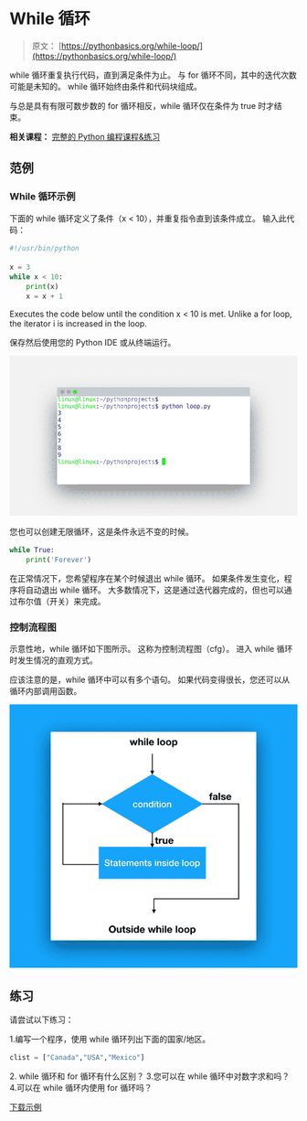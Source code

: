 # While 循环

> 原文： [https://pythonbasics.org/while-loop/](https://pythonbasics.org/while-loop/)

while 循环重复执行代码，直到满足条件为止。 与 for 循环不同，其中的迭代次数可能是未知的。 while 循环始终由条件和代码块组成。

与总是具有有限可数步数的 for 循环相反，while 循环仅在条件为 true 时才结束。

**相关课程：** [完整的 Python 编程课程&练习](https://gum.co/dcsp)

## 范例

### While 循环示例

下面的 while 循环定义了条件（x &lt; 10），并重复指令直到该条件成立。 输入此代码：

```py
#!/usr/bin/python

x = 3                              
while x < 10:
    print(x)
    x = x + 1

```

Executes the code below until the condition x < 10 is met. Unlike a for loop, the iterator i is increased in the loop.

保存然后使用您的 Python IDE 或从终端运行。

![while loop output](img/18d081183db7fd09fc0f1f26e70217ce.jpg)

您也可以创建无限循环，这是条件永远不变的时候。

```py
while True:
    print('Forever')

```

在正常情况下，您希望程序在某个时候退出 while 循环。 如果条件发生变化，程序将自动退出 while 循环。 大多数情况下，这是通过迭代器完成的，但也可以通过布尔值（开关）来完成。

### 控制流程图

示意性地，while 循环如下图所示。 这称为控制流程图（cfg）。 进入 while 循环时发生情况的直观方式。

应该注意的是，while 循环中可以有多个语句。 如果代码变得很长，您还可以从循环内部调用函数。

![while loop](img/81a0de4a1d5d8968f59be757e89c6d21.jpg)

## 练习

请尝试以下练习：

1.编写一个程序，使用 while 循环列出下面的国家/地区。

```py
clist = ["Canada","USA","Mexico"]

```

2\. while 循环和 for 循环有什么区别？
3.您可以在 while 循环中对数字求和吗？
4.可以在 while 循环内使用 for 循环吗？

[下载示例](https://gum.co/dcsp)